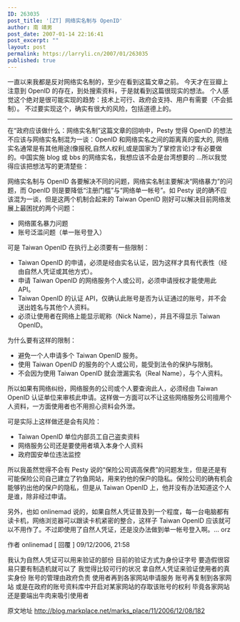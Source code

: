 ```yaml
---
ID: 263035
post_title: '[ZT] 网络实名制与 OpenID'
author: 南 靖男
post_date: 2007-01-14 22:16:41
post_excerpt: ""
layout: post
permalink: https://larryli.cn/2007/01/263035
published: true
---
```

一直以来我都是反对网络实名制的，至少在看到这篇文章之前。
今天才在豆瓣上注意到 OpenID 的存在，到处搜索资料，于是就看到这篇很现实的想法。
个人感觉这个绝对是很可能实现的趋势：技术上可行、政府会支持、用户有需要（不会抵制）。
不过要实现这个，确实有很大的风险，包括道德上的。
<!--more-->

<hr />
在“政府应该做什么：网络实名制”这篇文章的回响中，Pesty 觉得 OpenID 的想法不应该与网络实名制混为一谈：OpenID 和网络实名之间的距离真的蛮大的, 网络实名通常是有其他用途(像报税,自然人权利,或是国家为了掌控言论)才有必要做的。中国实施 blog 或 bbs 的网络实名，我想应该不会是台湾想要的 ...所以我觉得应该把想法写的更清楚些：

网络实名制与 OpenID 各要解决不同的问题，网络实名制主要解决“网络暴力”的问题，而 OpenID 则是要降低“注册门槛”与“网络单一帐号”。如 Pesty 说的确不应该混为一谈，但是这两个机制合起来的 Taiwan OpenID 刚好可以解决目前网络发展上最困扰的两个问题：

* 网络匿名暴力问题
* 账号泛滥问题（单一账号登入）

可是 Taiwan OpenID 在执行上必须要有一些限制：

* Taiwan OpenID 的申请，必须是经由实名认证，因为这样才具有代表性（经由自然人凭证或其他方式）。
* 申请 Taiwan OpenID 的网络服务个人或公司，必须申请授权才能使用此 API。
* Taiwan OpenID 的认证 API，仅确认此账号是否为认证通过的账号，并不会送出姓名与其他个人资料。
* 必须让使用者在网络上能显示昵称（Nick Name），并且不得显示 Taiwan OpenID。

为什么要有这样的限制：

* 避免一个人申请多个 Taiwan OpenID 服务。
* 使用 Taiwan OpenID 的服务的个人或公司，能受到法令的保护与限制。
* 不会因为使用 Taiwan OpenID 就会泄漏实名（Real Name），与个人资料。

所以如果有网络纠纷，网络服务的公司或个人要查询此人，必须经由 Taiwan OpenID 认证单位来审核此申请。这样做一方面可以不让这些网络服务公司擅用个人资料，一方面使用者也不用担心资料会外泄。

可是实际上这样做还是会有风险：

* Taiwan OpenID 单位内部员工自己盗卖资料
* 网络服务公司还是要使用者填入本身个人资料
* 政府国安单位违法监控

所以我虽然觉得不会有 Pesty 说的“保险公司调高保费”的问题发生，但是还是有可能保险公司自己建立了钓鱼网站，用来钓他的保户的隐私。保险公司的确有机会能够钓出他的保户的隐私，但是从 Taiwan OpenID 上，他并没有办法知道这个人是谁，除非经过申请。

另外，也如 onlinemad 说的，如果自然人凭证普及到一个程度，每一台电脑都有读卡机，网络浏览器可以跟读卡机紧密的整合，这样子 Taiwan OpenID 应该就可以不用作了。不过即使用了自然人凭证，还是没办法做到单一帐号登入啊。... orz

作者 onlinemad  [ 回覆 ]
09/12/2006, 21:58

我认为自然人凭证可以用来验证的部份
目前的验证方式为身份证字号
要造假很容易只要有制造机就可以了
我觉得比较可行的状况
拿自然人凭证来验证使用者的真实身份
账号的管理由政府负责
使用者再到各家网站申请服务
账号再复制到各家网站
或是在政府的账号资料库中开启对某家网站的存取该账号的权利
毕竟各家网站还是要端出牛肉来吸引使用者

原文地址 <a href="http://blog.markplace.net/marks_place/11/2006/12/08/182">http://blog.markplace.net/marks_place/11/2006/12/08/182</a>